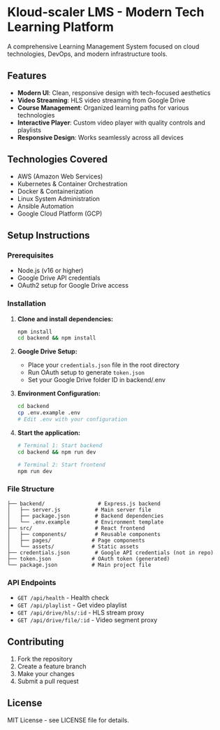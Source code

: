 # Kloud-scaler LMS - Modern Tech Learning Platform

A comprehensive Learning Management System focused on cloud technologies, DevOps, and modern infrastructure tools.

## Features

- **Modern UI**: Clean, responsive design with tech-focused aesthetics
- **Video Streaming**: HLS video streaming from Google Drive
- **Course Management**: Organized learning paths for various technologies
- **Interactive Player**: Custom video player with quality controls and playlists
- **Responsive Design**: Works seamlessly across all devices

## Technologies Covered

- AWS (Amazon Web Services)
- Kubernetes & Container Orchestration
- Docker & Containerization
- Linux System Administration
- Ansible Automation
- Google Cloud Platform (GCP)

## Setup Instructions

### Prerequisites

- Node.js (v16 or higher)
- Google Drive API credentials
- OAuth2 setup for Google Drive access

### Installation

1. **Clone and install dependencies:**
   ```bash
   npm install
   cd backend && npm install
   ```

2. **Google Drive Setup:**
   - Place your `credentials.json` file in the root directory
   - Run OAuth setup to generate `token.json`
   - Set your Google Drive folder ID in backend/.env

3. **Environment Configuration:**
   ```bash
   cd backend
   cp .env.example .env
   # Edit .env with your configuration
   ```

4. **Start the application:**
   ```bash
   # Terminal 1: Start backend
   cd backend && npm run dev

   # Terminal 2: Start frontend
   npm run dev
   ```

### File Structure

```
├── backend/                 # Express.js backend
│   ├── server.js           # Main server file
│   ├── package.json        # Backend dependencies
│   └── .env.example        # Environment template
├── src/                    # React frontend
│   ├── components/         # Reusable components
│   ├── pages/             # Page components
│   └── assets/            # Static assets
├── credentials.json        # Google API credentials (not in repo)
├── token.json             # OAuth token (generated)
└── package.json           # Main project file
```

### API Endpoints

- `GET /api/health` - Health check
- `GET /api/playlist` - Get video playlist
- `GET /api/drive/hls/:id` - HLS stream proxy
- `GET /api/drive/file/:id` - Video segment proxy

## Contributing

1. Fork the repository
2. Create a feature branch
3. Make your changes
4. Submit a pull request

## License

MIT License - see LICENSE file for details.